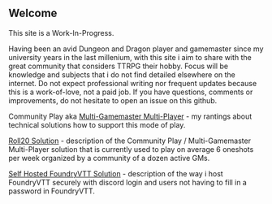 ## Welcome

This site is a Work-In-Progress.

Having been an avid Dungeon and Dragon player and gamemaster since my university years in the last millenium, with this site i aim to share with the great community that considers TTRPG their hobby. Focus will be knowledge and subjects that i do not find detailed elsewhere on the internet. Do not expect professional writing nor frequent updates because this is a work-of-love, not a paid job. If you have questions, comments or improvements, do not hesitate to open an issue on this github.


Community Play aka [Multi-Gamemaster Multi-Player](/mgmp/README.md) - my rantings about technical solutions how to support this mode of play.

[Roll20 Solution](/mgmp/roll20/README.md) - description of the Community Play / Multi-Gamemaster Multi-Player solution that is currently used to play on average 6 oneshots per week organized by a community of a dozen active GMs.

[Self Hosted FoundryVTT Solution](/mgmp/foundry/selfhosting.md) - description of the way i host FoundryVTT securely with discord login and users not having to fill in a password in FoundryVTT.
